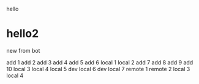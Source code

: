 hello

hello2
=======


new from bot

add 1
add 2
add 3
add 4
add 5
add 6
local 1
local 2
add 7
add 8
add 9
add 10
local 3
local 4
local 5
dev local 6
dev local 7
remote 1
remote 2
local 3
local 4
